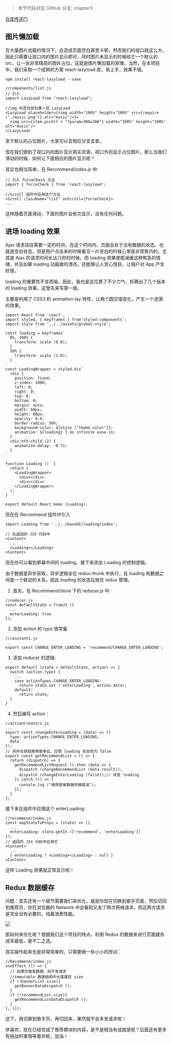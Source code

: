 > 本节代码对应 GitHub 分支: chapter3

[仓库传送门](https://github.com/sanyuan0704/react-cloud-music/tree/chapter3)

## 图片懒加载

在大量图片加载的情况下，会造成页面空白甚至卡顿，然而我们的视口就这么大，因此只需要让视口内的图片显示即可，同时图片未显示的时候给它一个默认的 src，让一张非常精简的图片占位。这就是图片懒加载的原理。当然，在本项目中，我们采取一个成熟的方案 react-lazyload 库，易上手，效果不错。

```
npm install react-lazyload --save

```

```
//components/list.js
// 引入
import LazyLoad from "react-lazyload";

//img 标签外部包裹一层 LazyLoad
<LazyLoad placeholder={<img width="100%" height="100%" src={require ('./music.png')} alt="music"/>}>
  <img src={item.picUrl + "?param=300x300"} width="100%" height="100%" alt="music"/>
</LazyLoad>

```

至于默认的占位图片，大家可以去相应分支去拿。

现在我们做到了视口内的图片显示真实资源，视口外则显示占位图片，那么当我们滑动的时候，如何让下面相应的图片显示呢？

其实也相当简单，在 Recommend/index.js 中:

```
// 引入 forceCheck 方法
import { forceCheck } from 'react-lazyload';

//scroll 组件中应用这个方法
<Scroll className="list" onScroll={forceCheck}>
...

```

这样随着页面滑动，下面的图片会依次显示，没有任何问题。

## 进场 loading 效果

Ajax 请求往往需要一定的时间，在这个时间内，页面会处于没有数据的状态，也就是空白状态，但是用户点击来的时候看见一片空白的时候心里是非常焦灼的，尤其是 Ajax 的请求时间长达几秒的时候，而 loading 效果便能减缓这种焦急的情绪，并且如果 loading 动画做的漂亮，还能够让人赏心悦目，让用户对 App 产生好感。

loading 的重要性不言而喻。因此，我也是这花费了不少力气，折腾出了几个版本的 loading 效果。这里先来写第一版。

主要是利用了 CSS3 的 animation-lay 特性，让两个圆交错变化，产生一个涟漪的效果。

```
import React from 'react';
import styled, { keyframes } from'styled-components';
import style from '../../assets/global-style';

const loading = keyframes`
  0%, 100% {
    transform: scale (0.0);
  }
  50% {
    transform: scale (1.0);
  }
`
const LoadingWrapper = styled.div`
  >div {
    position: fixed;
    z-index: 1000;
    left: 0; 
    right: 0;  
    top: 0;
    bottom: 0;
    margin: auto;
    width: 60px;
    height: 60px;
    opacity: 0.6;
    border-radius: 50%;
    background-color: ${style ["theme-color"]};
    animation: ${loading} 1.4s infinite ease-in;
  }
  >div:nth-child (2) {
    animation-delay: -0.7s;
  }
`

function Loading ()  {
  return (
    <LoadingWrapper>
      <div></div>
      <div></div>
    </LoadingWrapper>
  );
}
 
export default React.memo (Loading);

```

现在在 Recommend 组件中引入

```
import Loading from '../../baseUI/loading/index';

// 在返回的 JSX 代码中
<Content>
  ...
  <Loading></Loading>
<Content>

```

现在你可以看到屏幕中间的 loading。接下来添加 Loading 的控制逻辑。

由于数据是异步获取，异步逻辑全在 redux-thunk 中执行，且 loading 和数据之间是一个联动的关系，因此 loading 的状态应放在 redux 管理。

1.  首先，在 Recommend/store 下的 reducer.js 中:

```
//reducer.js
const defaultState = fromJS ({
  ...
  enterLoading: true
});

```

2.  添加 action 的 type 值常量

```
//constants.js
...
export const CHANGE_ENTER_LOADING = 'recommend/CHANGE_ENTER_LOADING';

```

3.  添加 reducer 的逻辑:

```
export default (state = defaultState, action) => {
  switch (action.type) {
    ...
    case actionTypes.CHANGE_ENTER_LOADING:
      return state.set ('enterLoading', action.data);
    default:
      return state;
  }
}

```

4.  然后编写 action：

```
//actionCreators.js
...
export const changeEnterLoading = (data) => ({
  type: actionTypes.CHANGE_ENTER_LOADING,
  data
});
// 另外在获取推荐歌单后，应把 loading 状态改为 false
export const getRecommendList = () => {
  return (dispatch) => {
    getRecommendListRequest ().then (data => {
      dispatch (changeRecommendList (data.result));
      dispatch (changeEnterLoading (false));// 改变 loading
    }).catch (() => {
      console.log ("推荐歌单数据传输错误");
    });
  }
};

```

接下来在组件中应用这个 enterLoading:

```
//recommend/index.js
const mapStateToProps = (state) => ({
  ...
  enterLoading: state.getIn (['recommend', 'enterLoading'])
});
// 返回的 JSX 代码中应用它
<Content>
  ...
  { enterLoading ? <Loading></Loading> : null }
<Content>

```

这样 Loading 效果就正常显示啦！

## Redux 数据缓存

问题：其实还有一个细节需要我们来优化，就是你现在切换到歌手页面，然后切回到推荐页，你在浏览器的 Network 中会看到又发了两次网络请求，而这两次请求是完全没有必要的，纯属浪费性能。

![](https://user-gold-cdn.xitu.io/2019/10/18/16dddf168d7a60bc?w=909&h=168&f=jpeg&s=29010)

那如何来优化呢？根据我们这个项目的特点，利用 Redux 的数据来进行页面缓存成本最低，是不二之选。

其实操作起来也是非常简单的，只需要做一些小小的改动：

```
//Recommend/index.js
useEffect (() => {
  // 如果页面有数据，则不发请求
  //immutable 数据结构中长度属性 size
  if (!bannerList.size){
    getBannerDataDispatch ();
  }
  if (!recommendList.size){
    getRecommendListDataDispatch ();
  }
}, []);

```

这下，我切换到歌手页，再切回来，果然就不会多发请求啦！

恭喜你，现在已经完成了推荐模块的内容，是不是相当有成就感呢？后面还有更多有挑战的事情等着你呢，加油！